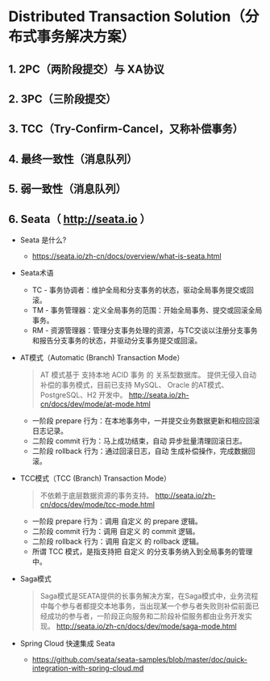 # Distributed Transaction Solution（分布式事务解决方案）

## 1. 2PC（两阶段提交）与 XA协议


## 2. 3PC（三阶段提交）


## 3. TCC（Try-Confirm-Cancel，又称补偿事务）


## 4. 最终一致性（消息队列）


## 5. 弱一致性（消息队列）


## 6. Seata（ http://seata.io ）

* Seata 是什么?
  * https://seata.io/zh-cn/docs/overview/what-is-seata.html

* Seata术语
  * TC - 事务协调者：维护全局和分支事务的状态，驱动全局事务提交或回滚。
  * TM - 事务管理器：定义全局事务的范围：开始全局事务、提交或回滚全局事务。
  * RM - 资源管理器：管理分支事务处理的资源，与TC交谈以注册分支事务和报告分支事务的状态，并驱动分支事务提交或回滚。

* AT模式（Automatic (Branch) Transaction Mode）
  > AT 模式基于 支持本地 ACID 事务 的 关系型数据库。
  > 提供无侵入自动补偿的事务模式，目前已支持 MySQL、 Oracle 的AT模式、PostgreSQL、H2 开发中。
  > http://seata.io/zh-cn/docs/dev/mode/at-mode.html
  * 一阶段 prepare 行为：在本地事务中，一并提交业务数据更新和相应回滚日志记录。
  * 二阶段 commit 行为：马上成功结束，自动 异步批量清理回滚日志。
  * 二阶段 rollback 行为：通过回滚日志，自动 生成补偿操作，完成数据回滚。

* TCC模式（TCC (Branch) Transaction Mode）
  > 不依赖于底层数据资源的事务支持。
  > http://seata.io/zh-cn/docs/dev/mode/tcc-mode.html
  * 一阶段 prepare 行为：调用 自定义 的 prepare 逻辑。
  * 二阶段 commit 行为：调用 自定义 的 commit 逻辑。
  * 二阶段 rollback 行为：调用 自定义 的 rollback 逻辑。
  * 所谓 TCC 模式，是指支持把 自定义 的分支事务纳入到全局事务的管理中。

* Saga模式
  > Saga模式是SEATA提供的长事务解决方案，在Saga模式中，业务流程中每个参与者都提交本地事务，当出现某一个参与者失败则补偿前面已经成功的参与者，一阶段正向服务和二阶段补偿服务都由业务开发实现。
  > http://seata.io/zh-cn/docs/dev/mode/saga-mode.html

* Spring Cloud 快速集成 Seata
  * https://github.com/seata/seata-samples/blob/master/doc/quick-integration-with-spring-cloud.md
